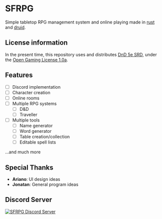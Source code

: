 # SFRPG
Simple tabletop RPG management system and online playing made in [rust](https://github.com/rust-lang) and [druid](https://github.com/linebender/druid).

## License information
In the present time, this repository uses and distributes [DnD 5e SRD](/systems/dnd/SRD), under the [Open Gaming License 1.0a](/DND-SRD5-LICENSE).

## Features
- [ ] Discord implementation
- [ ] Character creation
- [ ] Online rooms
- [ ] Multiple RPG systems
    - [ ] D&D
    - [ ] Traveller
- [ ] Multiple tools
    - [ ] Name generator
    - [ ] Word generator
    - [ ] Table creation/collection
    - [ ] Editable spell lists

...and much more

## Special Thanks
- **Ariano**: UI design ideas
- **Jonatan**: General program ideas

## Discord Server
[![SFRPG Discord Server](https://discordapp.com/api/guilds/727556773267112016/widget.png?style=banner3)](https://discord.gg/vEWaqhW)
